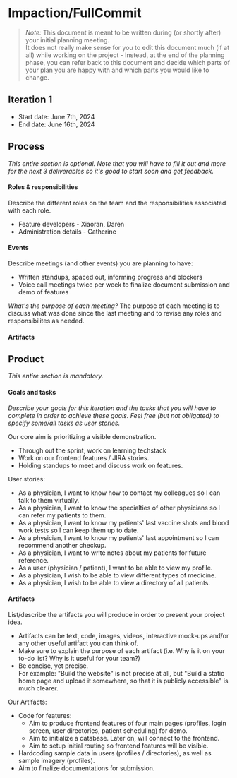 # Impaction/FullCommit
 > _Note:_ This document is meant to be written during (or shortly after) your initial planning meeting.     
 > It does not really make sense for you to edit this document much (if at all) while working on the project - Instead, at the end of the planning phase, you can refer back to this document and decide which parts of your plan you are happy with and which parts you would like to change.


## Iteration 1

 * Start date: June 7th, 2024
 * End date: June 16th, 2024

## Process

_This entire section is optional. Note that you will have to fill it out and more for the next 3 deliverables so it's good to start soon and get feedback._ 

#### Roles & responsibilities

Describe the different roles on the team and the responsibilities associated with each role.
* Feature developers - Xiaoran, Daren
* Administration details - Catherine

#### Events

Describe meetings (and other events) you are planning to have:
* Written standups, spaced out, informing progress and blockers
* Voice call meetings twice per week to finalize document submission and demo of features

<i>What's the purpose of each meeting?</i>
The purpose of each meeting is to discuss what was done since the last meeting and to revise any roles and responsibilites as needed.

#### Artifacts

<!-- List/describe the artifacts you will produce in order to organize your team.       

 * Artifacts can be To-do lists, Task boards, schedule(s), etc.
 * We want to understand:
   * How do you keep track of what needs to get done?
   * How do you prioritize tasks?
   * How do tasks get assigned to team members? -->




## Product

_This entire section is mandatory._

#### Goals and tasks
<i>
 Describe your goals for this iteration and the tasks that you will have to complete in order to achieve these goals.
 Feel free (but not obligated) to specify some/all tasks as user stories.</i>

Our core aim is prioritizing a visible demonstration.
* Through out the sprint, work on learning techstack
* Work on our frontend features / JIRA stories.
* Holding standups to meet and discuss work on features.  

User stories:
* As a physician, I want to know how to contact my colleagues so I can talk to them virtually.
* As a physician, I want to know the specialties of other physicians so I can refer my patients to them.
* As a physician, I want to know my patients' last vaccine shots and blood work tests so I can keep them up to date.
* As a physician, I want to know my patients' last appointment so I can recommend another checkup.
* As a physician, I want to write notes about my patients for future reference.
* As a user (physician / patient), I want to be able to view my profile.
* As a physician, I wish to be able to view different types of medicine.
* As a physician, I wish to be able to view a directory of all patients.


#### Artifacts

List/describe the artifacts you will produce in order to present your project idea.

 * Artifacts can be text, code, images, videos, interactive mock-ups and/or any other useful artifact you can think of.
 * Make sure to explain the purpose of each artifact (i.e. Why is it on your to-do list? Why is it useful for your team?)
 * Be concise, yet precise.         
   For example: "Build the website" is not precise at all, but "Build a static home page and upload it somewhere, so that it is publicly accessible" is much clearer.

  Our Artifacts:
  * Code for features:
    * Aim to produce frontend features of four main pages (profiles, login screen, user directories, patient scheduling) for demo.
    * Aim to initialize a database. Later on, will connect to the frontend.
    * Aim to setup initial routing so frontend features will be visible.
  * Hardcoding sample data in users (profiles / directories), as well as sample imagery (profiles).
  * Aim to finalize documentations for submission.
